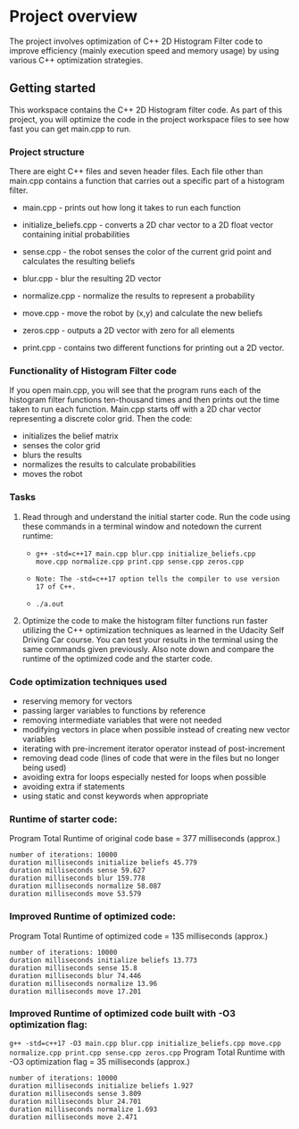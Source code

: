 # Project overview
The project involves optimization of C++ 2D Histogram Filter code to improve efficiency (mainly execution speed and memory usage) by using various C++ optimization strategies.

## Getting started

This workspace contains the C++ 2D Histogram filter code. As part of this project, you will optimize the code in the project workspace files to see how fast you can get main.cpp to run.

### Project structure
There are eight C++ files and seven header files. Each file other than main.cpp contains a function that carries out a specific part of a histogram filter. 

- main.cpp - prints out how long it takes to run each function

- initialize_beliefs.cpp - converts a 2D char vector to a 2D float vector containing initial probabilities

- sense.cpp - the robot senses the color of the current grid point and calculates the resulting beliefs

- blur.cpp - blur the resulting 2D vector

- normalize.cpp - normalize the results to represent a probability

- move.cpp - move the robot by (x,y) and calculate the new beliefs

- zeros.cpp - outputs a 2D vector with zero for all elements

- print.cpp - contains two different functions for printing out a 2D vector. 

### Functionality of Histogram Filter code
If you open main.cpp, you will see that the program runs each of the histogram filter functions ten-thousand times and then prints out the time taken to run each function. Main.cpp starts off with a 2D char vector representing a discrete color grid. Then the  code: 
- initializes the belief matrix
- senses the color grid
- blurs the results
- normalizes the results to calculate probabilities
- moves the robot

### Tasks
1. Read through and understand the initial starter code. Run the code using these commands in a terminal window and notedown the current runtime:
	- ```g++ -std=c++17 main.cpp blur.cpp initialize_beliefs.cpp move.cpp normalize.cpp print.cpp sense.cpp zeros.cpp```
	-  ```Note: The -std=c++17 option tells the compiler to use version 17 of C++.```

	- ```./a.out```

2. Optimize the code to make the histogram filter functions run faster utilizing the C++ optimization techniques as learned in the Udacity Self Driving Car course. You can test your results in the terminal using the same commands given previously. Also note down and compare the runtime of the optimized code and the starter code.


### Code optimization techniques used
- reserving memory for vectors
- passing larger variables to functions by reference
- removing intermediate variables that were not needed
- modifying vectors in place when possible instead of creating new vector variables
- iterating with pre-increment iterator operator instead of post-increment
- removing dead code (lines of code that were in the files but no longer being used)
- avoiding extra for loops especially nested for loops when possible
- avoiding extra if statements
- using static and const keywords when appropriate


### Runtime of starter code:
Program Total Runtime of original code base =  377 milliseconds (approx.)
```
number of iterations: 10000 
duration milliseconds initialize beliefs 45.779
duration milliseconds sense 59.627
duration milliseconds blur 159.778
duration milliseconds normalize 58.087
duration milliseconds move 53.579
```

### Improved Runtime of optimized code:
Program Total Runtime of optimized code =  135 milliseconds (approx.)
```
number of iterations: 10000 
duration milliseconds initialize beliefs 13.773
duration milliseconds sense 15.8
duration milliseconds blur 74.446
duration milliseconds normalize 13.96
duration milliseconds move 17.201
```

### Improved Runtime of optimized code built with -O3 optimization flag:
```g++ -std=c++17 -O3 main.cpp blur.cpp initialize_beliefs.cpp move.cpp normalize.cpp print.cpp sense.cpp zeros.cpp```
Program Total Runtime with -O3 optimization flag =  35 milliseconds (approx.)
```
number of iterations: 10000 
duration milliseconds initialize beliefs 1.927
duration milliseconds sense 3.809
duration milliseconds blur 24.701
duration milliseconds normalize 1.693
duration milliseconds move 2.471
```

